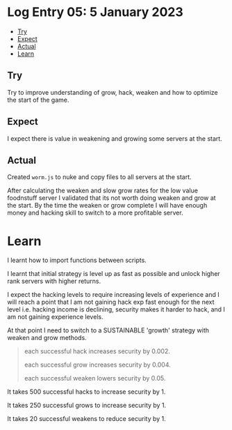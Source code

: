# Log Entry 05: 5 January 2023

- [Try](#try)
- [Expect](#expect)
- [Actual](#actual)
- [Learn](#learn)

## Try

Try to improve understanding of grow, hack, weaken and how to optimize the start of the game.

## Expect

I expect there is value in weakening and growing some servers at the start.

## Actual

Created `worm.js` to nuke and copy files to all servers at the start.

After calculating the weaken and slow grow rates for the low value foodnstuff server I validated that its not worth doing weaken and grow at the start.
By the time the weaken or grow complete I will have enough money and hacking skill to switch to a more profitable server.

# Learn

I learnt how to import functions between scripts.

I learnt that initial strategy is level up as fast as possible and unlock higher rank servers with higher returns.

I expect the hacking levels to require increasing levels of experience and I will reach a point that I am not gaining hack exp fast enough for the next level
i.e. hacking income is declining, security makes it harder to hack, and I am not gaining experience levels.

At that point I need to switch to a SUSTAINABLE 'growth' strategy with weaken and grow methods.

> each successful hack increases security by 0.002.
>
> each successful grow increases security by 0.004.
>
> each successful weaken lowers security by 0.05.

It takes 500 successful hacks to increase security by 1.

It takes 250 successful grows to increase security by 1.

It takes 20 successful weakens to reduce security by 1.
